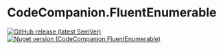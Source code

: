 # CodeCompanion.FluentEnumerable
[![GitHub release (latest SemVer)](https://img.shields.io/github/v/release/kblyr/CodeCompanion.FluentEnumerable?color=white&logo=github)](https://github.com/kblyr/CodeCompanion.FluentEnumerable)
[![Nuget version (CodeCompanion.FluentEnumerable)](https://img.shields.io/nuget/v/CodeCompanion.FluentEnumerable?logo=nuget)](https://www.nuget.org/packages/CodeCompanion.FluentEnumerable)
